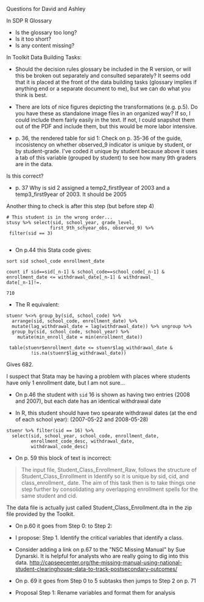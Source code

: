 Questions for David and Ashley

In SDP R Glossary

- Is the glossary too long? 
- Is it too short?
- Is any content missing?

In Toolkit Data Building Tasks:

- Should the decision rules glossary be included in the R version, or will 
this be broken out separately and consulted separately? It seems odd that it 
is placed at the front of the data building tasks (glossary implies if anything 
end or a separate document to me), but we can do what you think is best.

- There are lots of nice figures depicting the transformations (e.g. p.5). Do you 
have these as standalone image files in an organized way? If so, I could include 
them fairly easily in the text. If not, I could snapshot them out of the PDF 
and include them, but this would be more labor intensive.

- p. 36, the rendered table for sid 1:
Check on p. 35-36 of the guide, incosistency on whether observed_9 indicator 
is unique by student, or by student-grade. I've coded it unique by student 
because above it uses a tab of this variable (grouped by student) to see how many 
9th graders are in the data. 

Is this correct?

- p. 37 Why is sid 2 assigned a temp2_first9year of 2003 and a temp3_first9year 
of 2003. It should be 2005

Another thing to check is after this step (but before step 4)

```
# This student is in the wrong order...
stusy %>% select(sid, school_year, grade_level, 
                first_9th_schyear_obs, observed_9) %>% 
 filter(sid == 3)
 
```

- On p.44 this Stata code gives:

```
sort sid school_code enrollment_date

count if sid==sid[_n-1] & school_code==school_code[_n-1] & enrollment_date <= withdrawal_date[_n-1] & withdrawal_
date[_n-1]!=.

710
```

- The R equivalent: 

```
stuenr %<>% group_by(sid, school_code) %>% 
  arrange(sid, school_code, enrollment_date) %>%
  mutate(lag_withdrawal_date = lag(withdrawal_date)) %>% ungroup %>% 
  group_by(sid, school_code, school_year) %>% 
    mutate(min_enroll_date = min(enrollment_date))

 table(stuenr$enrollment_date <= stuenr$lag_withdrawal_date & 
         !is.na(stuenr$lag_withdrawal_date))
```

Gives 682.

I suspect that Stata may be having a problem with places where students have only 
1 enrollment date, but I am not sure...

- On p.46 the student with `sid` 16 is shown as having two entries (2008 and 2007), 
but each date has an identical withdrawal date

- In R, this student should have two spearate withdrawal dates (at the end of each 
school year): (2007-05-22 and 2008-05-28)

```
stuenr %>% filter(sid == 16) %>% 
  select(sid, school_year, school_code, enrollment_date, 
         enrollment_code_desc, withdrawal_date,
         withdrawal_code_desc)
```

- On p. 59 this block of text is incorrect:

> The input file, Student_Class_Enrollment_Raw, follows the structure of Student_Class_Enrollment in Identify so it is unique by sid, cid, and class_enrollment_
date. The aim of this task then is to take things one step further by consolidating any overlapping enrollment spells for the same student and cid.

The data file is actually just called Student_Class_Enrollment.dta in the zip 
file provided by the Toolkit.

- On p.60 it goes from Step 0: to Step 2:
- I propose: Step 1. Identify the critical variables that identify a class.

- Consider adding a link on p.67 to the "NSC Missing Manual" by Sue Dynarski. It 
is helpful for analysts who are really going to dig into this data. http://capseecenter.org/the-missing-manual-using-national-student-clearinghouse-data-to-track-postsecondary-outcomes/


- On p. 69 it goes from Step 0 to 5 subtasks then jumps to Step 2 on p. 71
- Proposal Step 1: Rename variables and format them for analysis


